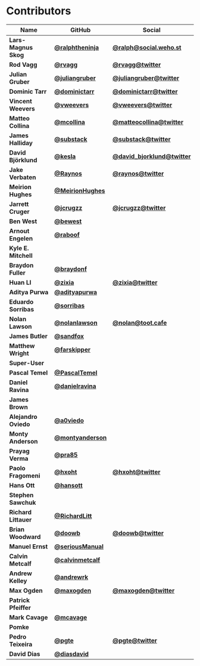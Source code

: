 # Contributors

| Name                 | GitHub                                                 | Social                                                              |
| -------------------- | ------------------------------------------------------ | ------------------------------------------------------------------- |
| **Lars-Magnus Skog** | [**@ralphtheninja**](https://github.com/ralphtheninja) | [**@ralph@social.weho.st**](https://social.weho.st/@ralph)          |
| **Rod Vagg**         | [**@rvagg**](https://github.com/rvagg)                 | [**@rvagg@twitter**](https://twitter.com/rvagg)                     |
| **Julian Gruber**    | [**@juliangruber**](https://github.com/juliangruber)   | [**@juliangruber@twitter**](https://twitter.com/juliangruber)       |
| **Dominic Tarr**     | [**@dominictarr**](https://github.com/dominictarr)     | [**@dominictarr@twitter**](https://twitter.com/dominictarr)         |
| **Vincent Weevers**  | [**@vweevers**](https://github.com/vweevers)           | [**@vweevers@twitter**](https://twitter.com/vweevers)               |
| **Matteo Collina**   | [**@mcollina**](https://github.com/mcollina)           | [**@matteocollina@twitter**](https://twitter.com/matteocollina)     |
| **James Halliday**   | [**@substack**](https://github.com/substack)           | [**@substack@twitter**](https://twitter.com/substack)               |
| **David Björklund**  | [**@kesla**](https://github.com/kesla)                 | [**@david_bjorklund@twitter**](https://twitter.com/david_bjorklund) |
| **Jake Verbaten**    | [**@Raynos**](https://github.com/Raynos)               | [**@raynos@twitter**](https://twitter.com/raynos)                   |
| **Meirion Hughes**   | [**@MeirionHughes**](https://github.com/MeirionHughes) |                                                                     |
| **Jarrett Cruger**   | [**@jcrugzz**](https://github.com/jcrugzz)             | [**@jcrugzz@twitter**](https://twitter.com/jcrugzz)                 |
| **Ben West**         | [**@bewest**](https://github.com/bewest)               |                                                                     |
| **Arnout Engelen**   | [**@raboof**](https://github.com/raboof)               |                                                                     |
| **Kyle E. Mitchell** |                                                        |                                                                     |
| **Braydon Fuller**   | [**@braydonf**](https://github.com/braydonf)           |                                                                     |
| **Huan LI**          | [**@zixia**](https://github.com/zixia)                 | [**@zixia@twitter**](https://twitter.com/zixia)                     |
| **Aditya Purwa**     | [**@adityapurwa**](https://github.com/adityapurwa)     |                                                                     |
| **Eduardo Sorribas** | [**@sorribas**](https://github.com/sorribas)           |                                                                     |
| **Nolan Lawson**     | [**@nolanlawson**](https://github.com/nolanlawson)     | [**@nolan@toot.cafe**](https://toot.cafe/@nolan)                    |
| **James Butler**     | [**@sandfox**](https://github.com/sandfox)             |                                                                     |
| **Matthew Wright**   | [**@farskipper**](https://github.com/farskipper)       |                                                                     |
| **Super-User**       |                                                        |                                                                     |
| **Pascal Temel**     | [**@PascalTemel**](https://github.com/PascalTemel)     |                                                                     |
| **Daniel Ravina**    | [**@danielravina**](https://github.com/danielravina)   |                                                                     |
| **James Brown**      |                                                        |                                                                     |
| **Alejandro Oviedo** | [**@a0viedo**](https://github.com/a0viedo)             |                                                                     |
| **Monty Anderson**   | [**@montyanderson**](https://github.com/montyanderson) |                                                                     |
| **Prayag Verma**     | [**@pra85**](https://github.com/pra85)                 |                                                                     |
| **Paolo Fragomeni**  | [**@hxoht**](https://github.com/hxoht)                 | [**@hxoht@twitter**](https://twitter.com/hxoht)                     |
| **Hans Ott**         | [**@hansott**](https://github.com/hansott)             |                                                                     |
| **Stephen Sawchuk**  |                                                        |                                                                     |
| **Richard Littauer** | [**@RichardLitt**](https://github.com/RichardLitt)     |                                                                     |
| **Brian Woodward**   | [**@doowb**](https://github.com/doowb)                 | [**@doowb@twitter**](https://twitter.com/doowb)                     |
| **Manuel Ernst**     | [**@seriousManual**](https://github.com/seriousManual) |                                                                     |
| **Calvin Metcalf**   | [**@calvinmetcalf**](https://github.com/calvinmetcalf) |                                                                     |
| **Andrew Kelley**    | [**@andrewrk**](https://github.com/andrewrk)           |                                                                     |
| **Max Ogden**        | [**@maxogden**](https://github.com/maxogden)           | [**@maxogden@twitter**](https://twitter.com/maxogden)               |
| **Patrick Pfeiffer** |                                                        |                                                                     |
| **Mark Cavage**      | [**@mcavage**](https://github.com/mcavage)             |                                                                     |
| **Pomke**            |                                                        |                                                                     |
| **Pedro Teixeira**   | [**@pgte**](https://github.com/pgte)                   | [**@pgte@twitter**](https://twitter.com/pgte)                       |
| **David Dias**       | [**@diasdavid**](https://github.com/diasdavid)         |                                                                     |
